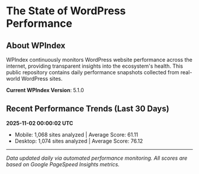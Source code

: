 # The State of WordPress Performance

## About WPIndex
WPIndex continuously monitors WordPress website performance across the internet, providing transparent insights into the ecosystem's health. This public repository contains daily performance snapshots collected from real-world WordPress sites.

**Current WPIndex Version**: 5.1.0

## Recent Performance Trends (Last 30 Days)

<!-- Performance entries start here, newest first -->
**2025-11-02 00:00:02 UTC**
- Mobile: 1,068 sites analyzed | Average Score: 61.11
- Desktop: 1,074 sites analyzed | Average Score: 76.12


---
*Data updated daily via automated performance monitoring. All scores are based on Google PageSpeed Insights metrics.*

